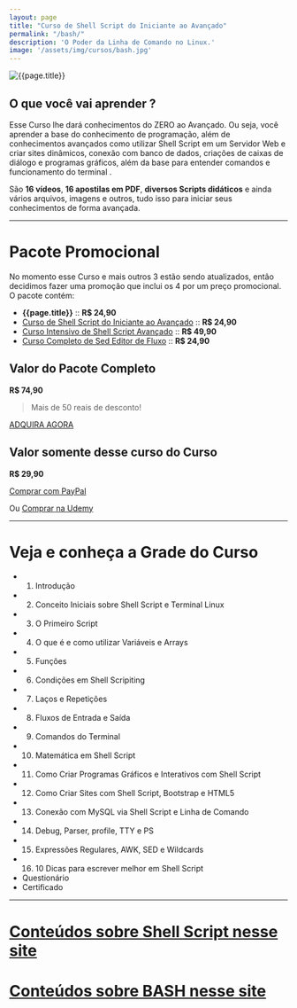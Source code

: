 ```yaml
---
layout: page
title: "Curso de Shell Script do Iniciante ao Avançado"
permalink: "/bash/"
description: 'O Poder da Linha de Comando no Linux.'
image: '/assets/img/cursos/bash.jpg'
---
```


![{{page.title}}]({{page.image}} "{{page.description}}") 

## O que você vai aprender ? 
Esse Curso lhe dará conhecimentos do ZERO ao Avançado. Ou seja, você aprender a base do conhecimento de programação, além de conhecimentos avançados como utilizar Shell Script em um Servidor Web e criar sites dinâmicos, conexão com banco de dados, criações de caixas de diálogo e programas gráficos, além da base para entender comandos e funcionamento do terminal .

São **16 vídeos**, **16 apostilas em PDF**, **diversos Scripts didáticos** e ainda vários arquivos, imagens e outros, tudo isso para iniciar seus conhecimentos de forma avançada.

---

# Pacote Promocional
No momento esse Curso e mais outros 3 estão sendo atualizados, então decidimos fazer uma promoção que inclui os 4 por um preço promocional. O pacote contém:

+ **{{page.title}}** :: **R$ 24,90**
+ [Curso de Shell Script do Iniciante ao Avançado](https://terminalroot.com.br/bash) :: **R$ 24,90**
+ [Curso Intensivo de Shell Script Avançado](https://terminalroot.com.br/shell) :: **R$ 49,90**
+ [Curso Completo de Sed Editor de Fluxo](https://terminalroot.com.br/sed) :: **R$ 24,90**

## Valor do Pacote Completo
**R$ 74,90**
> Mais de 50 reais de desconto!

<a href="https://cutt.ly/temppromo" class="btn btn-success btn-lg btn-block">ADQUIRA AGORA</a>  

## Valor somente desse curso do Curso
**R$ 29,90**

<a href="https://cutt.ly/tempbash" class="btn btn-lg btn-info my-2 py-3">
  <i class="fab fa-paypal"></i> Comprar com PayPal
</a>

Ou [Comprar na Udemy](https://cutt.ly/bashbash)

---

# Veja e conheça a Grade do Curso
+ 01. Introdução
+ 02. Conceito Iniciais sobre Shell Script e Terminal Linux
+ 03. O Primeiro Script
+ 04. O que é e como utilizar Variáveis e Arrays
+ 05. Funções
+ 06. Condições em Shell Scripiting
+ 07. Laços e Repetições
+ 08. Fluxos de Entrada e Saída
+ 09. Comandos do Terminal
+ 10. Matemática em Shell Script
+ 11. Como Criar Programas Gráficos e Interativos com Shell Script
+ 12. Como Criar Sites com Shell Script, Bootstrap e HTML5
+ 13. Conexão com MySQL via Shell Script e Linha de Comando
+ 14. Debug, Parser, profile, TTY e PS
+ 15. Expressões Regulares, AWK, SED e Wildcards
+ 16. 10 Dicas para escrever melhor em Shell Script
+ Questionário
+ Certificado 

---

# [Conteúdos sobre Shell Script nesse site](https://terminalroot.com.br/tags#shellscript)
# [Conteúdos sobre BASH nesse site](https://terminalroot.com.br/tags#bash)


